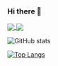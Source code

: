 ### Hi there 👋

<a href="https://github.com/anuraghazra/github-readme-stats">
  <img align="center" src="https://github-readme-stats.vercel.app/api/pin/?username=anuraghazra&repo=github-readme-stats" />
</a>
<a href="https://github.com/anuraghazra/convoychat">
  <img align="center" src="https://github-readme-stats.vercel.app/api/pin/?username=anuraghazra&repo=convoychat" />
</a>

![GitHub stats](https://github-readme-stats.vercel.app/api?username=jeremy379&count_private=true&show_icons=true&theme=nightowl)


[![Top Langs](https://github-readme-stats.vercel.app/api/top-langs/?username=jeremy379)](https://github.com/jeremy379/github-readme-stats)

